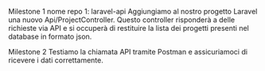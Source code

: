 Milestone 1
nome repo 1: laravel-api
Aggiungiamo al nostro progetto Laravel una nuovo Api/ProjectController. Questo controller risponderà a delle richieste via API e si occuperà di restituire la lista dei progetti presenti nel database in formato json.


Milestone 2
Testiamo la chiamata API tramite Postman e assicuriamoci di ricevere i dati correttamente.